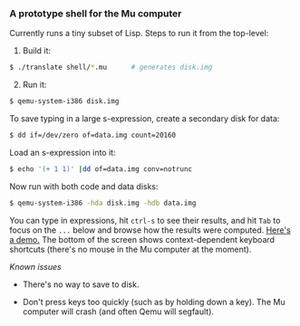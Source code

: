 ### A prototype shell for the Mu computer

Currently runs a tiny subset of Lisp. Steps to run it from the top-level:

1. Build it:
```sh
$ ./translate shell/*.mu      # generates disk.img
```

2. Run it:
```sh
$ qemu-system-i386 disk.img
```

To save typing in a large s-expression, create a secondary disk for data:
```sh
$ dd if=/dev/zero of=data.img count=20160
```

Load an s-expression into it:
```sh
$ echo '(+ 1 1)' |dd of=data.img conv=notrunc
```

Now run with both code and data disks:
```sh
$ qemu-system-i386 -hda disk.img -hdb data.img
```

You can type in expressions, hit `ctrl-s` to see their results, and hit `Tab`
to focus on the `...` below and browse how the results were computed. [Here's
a demo.](https://archive.org/details/akkartik-2min-2021-02-24) The bottom of
the screen shows context-dependent keyboard shortcuts (there's no mouse in the
Mu computer at the moment).

*Known issues*

* There's no way to save to disk.

* Don't press keys too quickly (such as by holding down a key). The Mu
  computer will crash (and often Qemu will segfault).
